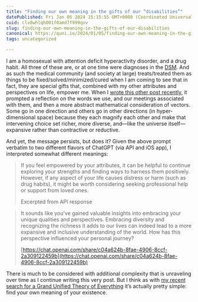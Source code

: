 ```yaml
---
title: "Finding our own meaning in the gifts of our “disabilities”"
datePublished: Fri Jan 05 2024 15:15:55 GMT+0000 (Coordinated Universal Time)
cuid: clv8whlqh001f0amd7f999qnv
slug: finding-our-own-meaning-in-the-gifts-of-our-disabilities
canonical: https://quni.io/2024/01/05/finding-our-own-meaning-in-the-gifts-of-our-disabilities/
tags: uncategorized

---
```


I am a homosexual with attention deficit hyperactivity disorder, and a drug habit. All three of these are, or at one time were diagnoses in the [DSM](https://en.m.wikipedia.org/wiki/Diagnostic_and_Statistical_Manual_of_Mental_Disorders). And as such the medical community (and society at large) treats/treated them as things to be fixed/solved/minimized/cured when I am coming to see that in fact, they are special gifts that, combined with my other attributes and perspectives on life, empower me. When I [wrote this other post recently](https://quni.io/2023/12/23/celebrating-diff-ability-a-reflection-on-developmental-abilities/), it prompted a reflection on the words we use, and our meetings associated with them, and then a more abstract mathematical consideration of vectors. Some go in one direction and others go in other directions (in hyper-dimensional space) because they each magnify each other and make that intervening choice set richer, more diverse, and—like the universe itself—expansive rather than contractive or reductive.

And yet, the message persists, but does it? Given the above prompt verbatim to two different flavors of ChatGPT (via API and iOS app), I interpreted somewhat different meanings:

> If you feel empowered by your attributes, it can be helpful to continue exploring your strengths and finding ways to harness them positively. However, if any aspect of your life causes distress or harm (such as drug habits), it might be worth considering seeking professional help or support from loved ones.
> 
> Excerpted from API response

> It sounds like you’ve gained valuable insights into embracing your unique qualities and perspectives. Embracing diversity and recognizing the richness it adds to our lives can indeed lead to a more expansive and inclusive understanding of the world. How has this perspective influenced your personal journey?
> 
> [https://chat.openai.com/share/c04a624b-8fae-4906-8ccf-2a309122459b](https://chat.openai.com/share/c04a624b-8fae-4906-8ccf-2a309122459b)

There is much to be considered with additional complexity that is unraveling over time as I continue writing this very post. But I think as with [my recent search for a Grand Unified Theory of Everything](https://quni.io/2024/01/05/research-plan-a-grand-unified-theory-of-everything-in-the-universes/) it’s actually pretty simple: find your own meaning of your existence.